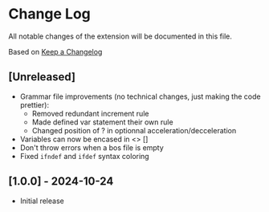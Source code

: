 # Change Log

All notable changes of the extension will be documented in this file.

Based on [Keep a Changelog](http://keepachangelog.com/)

## [Unreleased]

- Grammar file improvements (no technical changes, just making the code prettier):
    - Removed redundant increment rule
    - Made defined var statement their own rule
    - Changed position of ? in optionnal acceleration/decceleration
- Variables can now be encased in <> []
- Don't throw errors when a bos file is empty
- Fixed `ifndef` and `ifdef` syntax coloring

## [1.0.0] - 2024-10-24

- Initial release